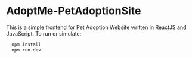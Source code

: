 # AdoptMe-PetAdoptionSite
This is a simple frontend for Pet Adoption Website written in ReactJS and JavaScript.
To run or simulate:

```bash
  npm install
  npm run dev

